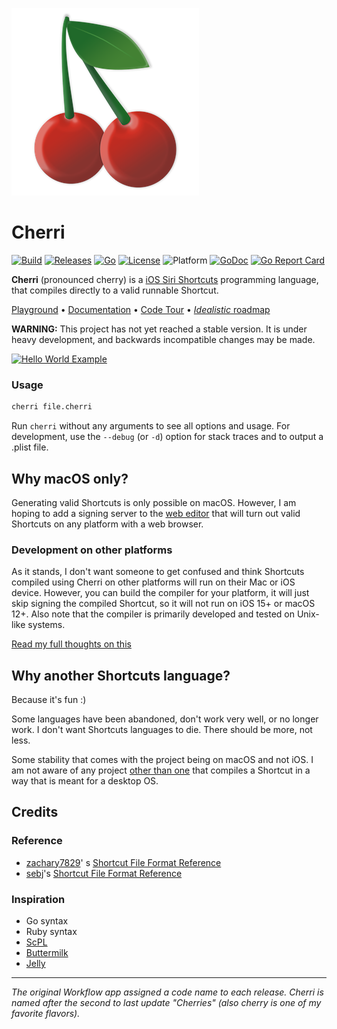 ![Cherri](https://github.com/electrikmilk/cherri/blob/main/assets/cherri_icon.png?raw=true)

# Cherri

[![Build](https://github.com/electrikmilk/cherri/actions/workflows/go.yml/badge.svg?branch=main)](https://github.com/electrikmilk/cherri/actions/workflows/go.yml)
[![Releases](https://img.shields.io/github/v/release/electrikmilk/cherri?include_prereleases)](https://github.com/electrikmilk/cherri/releases)
[![Go](https://img.shields.io/github/go-mod/go-version/electrikmilk/cherri)](https://github.com/electrikmilk/cherri/blob/main/go.mod)
[![License](https://img.shields.io/github/license/electrikmilk/cherri)](https://github.com/electrikmilk/cherri/blob/main/LICENSE)
![Platform](https://img.shields.io/badge/platform-macOS-red)
[![GoDoc](https://godoc.org/github.com/golang/gddo?status.svg)](https://pkg.go.dev/github.com/electrikmilk/cherri?tab=doc)
[![Go Report Card](https://goreportcard.com/badge/github.com/electrikmilk/cherri)](https://goreportcard.com/report/github.com/electrikmilk/cherri)

**Cherri** (pronounced cherry) is a [iOS Siri Shortcuts](https://apps.apple.com/us/app/shortcuts/id915249334)
programming language, that compiles directly to a valid runnable Shortcut.

[Playground](https://playground.cherrilang.org/) • [Documentation](https://cherrilang.org/language/) • [Code Tour](https://youtu.be/gU8TsI96uww) • [
_Idealistic_ roadmap](https://github.com/electrikmilk/cherri/wiki/Project-Roadmap)

**WARNING:** This project has not yet reached a stable version. It is under heavy development, and backwards
incompatible changes may be made.

[![Hello World Example](https://cherrilang.org/assets/example.png)](examples/hello-world.cherri)

### Usage

```bash
cherri file.cherri
```

Run `cherri` without any arguments to see all options and usage. For development, use the `--debug` (or `-d`) option for
stack traces and to output a .plist file.

## Why macOS only?

Generating valid Shortcuts is only possible on macOS. However, I am hoping to add a signing server to
the [web editor](https://playground.cherrilang.org) that will turn out valid Shortcuts on any platform with a web
browser.

### Development on other platforms

As it stands, I don't want someone to get confused and think Shortcuts compiled using Cherri on other platforms will run
on their Mac or iOS device. However, you can build the compiler for your platform, it will just skip signing the compiled Shortcut, so it will not run on iOS 15+ or macOS 12+. Also note that the compiler is primarily developed and tested on Unix-like systems.

[Read my full thoughts on this](https://github.com/electrikmilk/cherri/wiki/Why-macOS-only%3F)

## Why another Shortcuts language?

Because it's fun :)

Some languages have been abandoned, don't work very well, or no longer work. I don't want Shortcuts languages to die.
There should be more, not less.

Some stability that comes with the project being on macOS and not iOS. I am not aware of any
project [other than one](https://github.com/zachary7829/Buttermilk) that compiles a
Shortcut in a way that is meant for a desktop OS.

## Credits

### Reference

- [zachary7829](https://github.com/zachary7829)'
  s [Shortcut File Format Reference](https://zachary7829.github.io/blog/shortcuts/fileformat)
- [sebj](https://github.com/sebj)'s [Shortcut File Format Reference](https://github.com/sebj/iOS-Shortcuts-Reference)

### Inspiration

- Go syntax
- Ruby syntax
- [ScPL](https://github.com/pfgithub/scpl)
- [Buttermilk](https://github.com/zachary7829/Buttermilk)
- [Jelly](https://jellycuts.com)

---

_The original Workflow app assigned a code name to each release. Cherri is named after the second to last
update "Cherries" (also cherry is one of my favorite flavors)._
